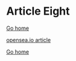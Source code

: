 # Article Eight
[Go home](/index.html)

[opensea.io article](https://support.opensea.io/hc/en-us/articles/360063498313-How-do-I-create-an-NFT-)

[Go home](/index.html)


